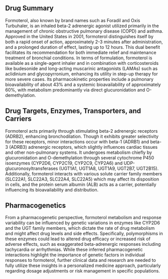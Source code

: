 ## Drug Summary
Formoterol, also known by brand names such as Foradil and Oxis Turbuhaler, is an inhaled beta-2 adrenergic agonist utilized primarily in the management of chronic obstructive pulmonary disease (COPD) and asthma. Approved in the United States in 2001, formoterol distinguishes itself by both a rapid onset of action, approximately 2-3 minutes after administration, and a prolonged duration of effect, lasting up to 12 hours. This dual benefit facilitates its recommendation for both immediate relief and maintenance treatment of bronchial conditions. In terms of formulation, formoterol is available as a single-agent inhaler and in combination with corticosteroids like budesonide and long-acting muscarinic antagonists (LAMAs) such as aclidinium and glycopyrronium, enhancing its utility in step-up therapy for more severe cases. Its pharmacokinetic properties include a pulmonary bioavailability of about 43% and a systemic bioavailability of approximately 60%, with metabolism predominantly via direct glucuronidation and O-demethylation.

## Drug Targets, Enzymes, Transporters, and Carriers
Formoterol acts primarily through stimulating beta-2 adrenergic receptors (ADRB2), enhancing bronchodilation. Though it exhibits greater selectivity for these receptors, minor interactions occur with beta-1 (ADRB1) and beta-3 (ADRB3) adrenergic receptors, which slightly influences cardiac tissues and other non-pulmonary systems. It undergoes metabolism chiefly by glucuronidation and O-demethylation through several cytochrome P450 isoenzymes (CYP2D6, CYP2C19, CYP2C9, CYP2A6) and UDP-glucuronosyltransferases (UGT1A1, UGT1A8, UGT1A9, UGT2B7, UGT2B15). Additionally, formoterol interacts with various solute carrier family members (SLC22A1, SLC22A3, SLC22A4, SLC22A5) which may affect its disposition in cells, and the protein serum albumin (ALB) acts as a carrier, potentially influencing its bioavailability and distribution.

## Pharmacogenetics
From a pharmacogenetic perspective, formoterol metabolism and response variability can be influenced by genetic variations in enzymes like CYP2D6 and the UGT family members, which dictate the rate of drug metabolism and might affect drug levels and side effects. Specifically, polymorphisms in these enzymes could lead to altered drug efficacy or increased risk of adverse effects, such as exaggerated beta-adrenergic responses including tachycardia or arrhythmias. While these inferred pharmacogenetic interactions highlight the importance of genetic factors in individual responses to formoterol, further clinical data and research are needed to fully utilize these insights in a personalized medicine approach, particularly regarding dosage adjustments or risk management in specific populations.